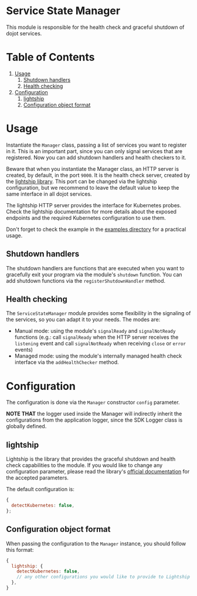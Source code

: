 # **Service State Manager**

This module is responsible for the health check and graceful shutdown of dojot services.

# **Table of Contents**

1. [Usage](#usage)
   1. [Shutdown handlers](#shutdown-handlers)
   2. [Health checking](health-checking)
2. [Configuration](#configuration)
   1. [lightship](#lightship)
   2. [Configuration object format](#configuration-object-format)

# **Usage**

Instantiate the `Manager` class, passing a list of services you want to register in it. This is an
important part, since you can only signal services that are registered. Now you can add shutdown
handlers and health checkers to it.

Beware that when you instantiate the Manager class, an HTTP server is created, by default, in the
port `9000`. It is the health check server, created by the [lightship library](https://github.com/gajus/lightship/).
This port can be changed via the lightship configuration, but we recommend to leave the default
value to keep the same interface in all dojot services.

The lightship HTTP server provides the interface for Kubernetes probes. Check the lightship
documentation for more details about the exposed endpoints and the required Kubernetes configuration
to use them.

Don't forget to check the example in the [examples directory](../../examples/serviceStateManager)
for a practical usage.

## **Shutdown handlers**

The shutdown handlers are functions that are executed when you want to gracefully exit your program
via the module's `shutdown` function. You can add shutdown functions via the
`registerShutdownHandler` method.

## **Health checking**

The `ServiceStateManager` module provides some flexibility in the signaling of the services, so you
can adapt it to your needs. The modes are:

- Manual mode: using the module's `signalReady` and `signalNotReady` functions (e.g.: call
`signalReady` when the HTTP server receives the `listening` event and call `signalNotReady` when
receiving `close` or `error` events)
- Managed mode: using the module's internally managed health check interface via the
`addHealthChecker` method.

# **Configuration**

The configuration is done via the `Manager` constructor `config` parameter.

__NOTE THAT__ the logger used inside the Manager will indirectly inherit the configurations from the
application logger, since the SDK Logger class is globally defined.

## **lightship**

Lightship is the library that provides the graceful shutdown and health check capabilities to the
module. If you would like to change any configuration parameter, please read the library's
[official documentation](https://github.com/gajus/lightship/#usage) for the accepted parameters.

The default configuration is:

```js
{
  detectKubernetes: false,
};
```

## **Configuration object format**

When passing the configuration to the `Manager` instance, you should follow this format:

```js
{
  lightship: {
    detectKubernetes: false,
    // any other configurations you would like to provide to Lightship
  },
}
```
